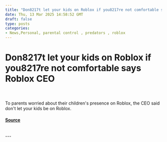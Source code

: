 ```yaml
---
title: "Don8217t let your kids on Roblox if you8217re not comfortable says Roblox CEO"
date: Thu, 13 Mar 2025 14:58:52 GMT
draft: false
type: posts
categories: 
- News,Personal, parental control , predators , roblox 
---
```

# Don8217t let your kids on Roblox if you8217re not comfortable says Roblox CEO

<br/>

<br/>
To parents worried about their children's presence on Roblox, the CEO said don't let your kids be on Roblox.

#### [Source](https://www.malwarebytes.com/blog/news/2025/03/dont-let-your-kids-on-roblox-if-youre-worried-says-roblox-ceo)

<br/>
---
